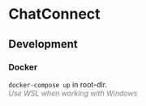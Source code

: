 # ChatConnect

## Development

### Docker

`docker-compose up` in root-dir.  
*<span style="color:gray"> Use WSL when working with Windows </span>*
